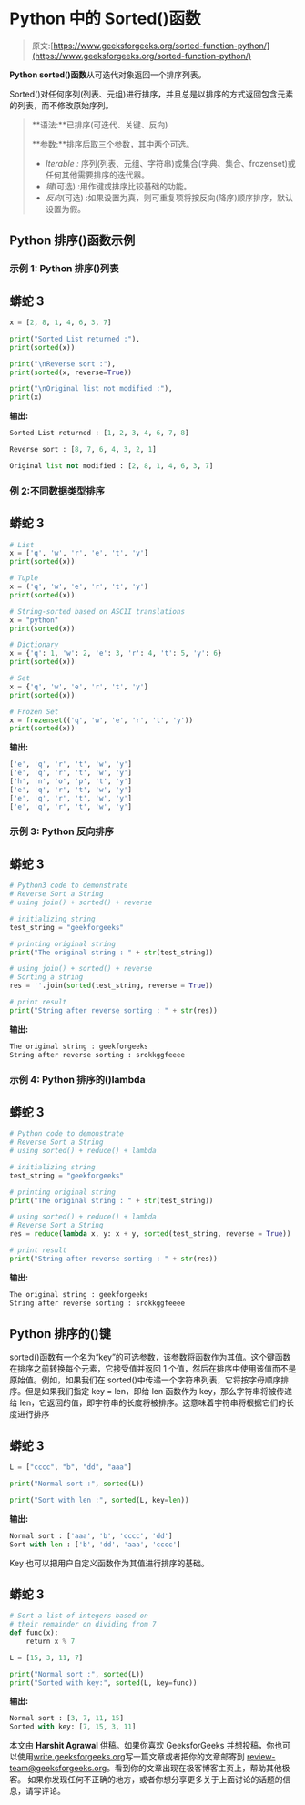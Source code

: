 # Python 中的 Sorted()函数

> 原文:[https://www.geeksforgeeks.org/sorted-function-python/](https://www.geeksforgeeks.org/sorted-function-python/)

**Python sorted()函数**从可迭代对象返回一个排序列表。

Sorted()对任何序列(列表、元组)进行排序，并且总是以排序的方式返回包含元素的列表，而不修改原始序列。

> **语法:**已排序(可迭代、关键、反向)
> 
> **参数:**排序后取三个参数，其中两个可选。
> 
> *   *Iterable :* 序列(列表、元组、字符串)或集合(字典、集合、frozenset)或任何其他需要排序的迭代器。
> *   *键*(可选) :用作键或排序比较基础的功能。
> *   *反向*(可选) :如果设置为真，则可重复项将按反向(降序)顺序排序，默认设置为假。

## **Python 排序()函数示例**

### **示例 1: Python 排序()列表**

## 蟒蛇 3

```py
x = [2, 8, 1, 4, 6, 3, 7]

print("Sorted List returned :"),
print(sorted(x))

print("\nReverse sort :"),
print(sorted(x, reverse=True))

print("\nOriginal list not modified :"),
print(x)
```

**输出:**

```py
Sorted List returned : [1, 2, 3, 4, 6, 7, 8]

Reverse sort : [8, 7, 6, 4, 3, 2, 1]

Original list not modified : [2, 8, 1, 4, 6, 3, 7]
```

### **例 2:不同数据类型排序**

## 蟒蛇 3

```py
# List
x = ['q', 'w', 'r', 'e', 't', 'y']
print(sorted(x))

# Tuple
x = ('q', 'w', 'e', 'r', 't', 'y')
print(sorted(x))

# String-sorted based on ASCII translations
x = "python"
print(sorted(x))

# Dictionary
x = {'q': 1, 'w': 2, 'e': 3, 'r': 4, 't': 5, 'y': 6}
print(sorted(x))

# Set
x = {'q', 'w', 'e', 'r', 't', 'y'}
print(sorted(x))

# Frozen Set
x = frozenset(('q', 'w', 'e', 'r', 't', 'y'))
print(sorted(x))
```

**输出:**

```py
['e', 'q', 'r', 't', 'w', 'y']
['e', 'q', 'r', 't', 'w', 'y']
['h', 'n', 'o', 'p', 't', 'y']
['e', 'q', 'r', 't', 'w', 'y']
['e', 'q', 'r', 't', 'w', 'y']
['e', 'q', 'r', 't', 'w', 'y']
```

### 示例 3: Python 反向排序

## 蟒蛇 3

```py
# Python3 code to demonstrate
# Reverse Sort a String
# using join() + sorted() + reverse

# initializing string
test_string = "geekforgeeks"

# printing original string
print("The original string : " + str(test_string))

# using join() + sorted() + reverse
# Sorting a string
res = ''.join(sorted(test_string, reverse = True))

# print result
print("String after reverse sorting : " + str(res))
```

**输出:**

```py
The original string : geekforgeeks
String after reverse sorting : srokkggfeeee
```

### 示例 4: Python 排序的()lambda

## 蟒蛇 3

```py
# Python code to demonstrate
# Reverse Sort a String
# using sorted() + reduce() + lambda

# initializing string
test_string = "geekforgeeks"

# printing original string
print("The original string : " + str(test_string))

# using sorted() + reduce() + lambda
# Reverse Sort a String
res = reduce(lambda x, y: x + y, sorted(test_string, reverse = True))

# print result
print("String after reverse sorting : " + str(res))
```

**输出:**

```py
The original string : geekforgeeks
String after reverse sorting : srokkggfeeee
```

## Python 排序的()键

sorted()函数有一个名为“key”的可选参数，该参数将函数作为其值。这个键函数在排序之前转换每个元素，它接受值并返回 1 个值，然后在排序中使用该值而不是原始值。例如，如果我们在 sorted()中传递一个字符串列表，它将按字母顺序排序。但是如果我们指定 key = len，即给 len 函数作为 key，那么字符串将被传递给 len，它返回的值，即字符串的长度将被排序。这意味着字符串将根据它们的长度进行排序

## 蟒蛇 3

```py
L = ["cccc", "b", "dd", "aaa"]

print("Normal sort :", sorted(L))

print("Sort with len :", sorted(L, key=len))
```

**输出:**

```py
Normal sort : ['aaa', 'b', 'cccc', 'dd']
Sort with len : ['b', 'dd', 'aaa', 'cccc']
```

Key 也可以把用户自定义函数作为其值进行排序的基础。

## 蟒蛇 3

```py
# Sort a list of integers based on
# their remainder on dividing from 7
def func(x):
    return x % 7

L = [15, 3, 11, 7]

print("Normal sort :", sorted(L))
print("Sorted with key:", sorted(L, key=func))
```

**输出:**

```py
Normal sort : [3, 7, 11, 15]
Sorted with key: [7, 15, 3, 11]
```

本文由 **Harshit Agrawal** 供稿。如果你喜欢 GeeksforGeeks 并想投稿，你也可以使用[write.geeksforgeeks.org](https://write.geeksforgeeks.org)写一篇文章或者把你的文章邮寄到 review-team@geeksforgeeks.org。看到你的文章出现在极客博客主页上，帮助其他极客。
如果你发现任何不正确的地方，或者你想分享更多关于上面讨论的话题的信息，请写评论。